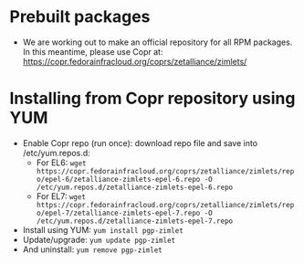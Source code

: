 # Prebuilt packages
* We are working out to make an official repository for all RPM packages. In this meantime, please use Copr at: https://copr.fedorainfracloud.org/coprs/zetalliance/zimlets/

# Installing from Copr repository using YUM
* Enable Copr repo (run once): download repo file and save into /etc/yum.repos.d:
  * For EL6: `wget https://copr.fedorainfracloud.org/coprs/zetalliance/zimlets/repo/epel-6/zetalliance-zimlets-epel-6.repo -O /etc/yum.repos.d/zetalliance-zimlets-epel-6.repo`
  * For EL7: `wget https://copr.fedorainfracloud.org/coprs/zetalliance/zimlets/repo/epel-7/zetalliance-zimlets-epel-7.repo -O /etc/yum.repos.d/zetalliance-zimlets-epel-7.repo`
* Install using YUM: `yum install pgp-zimlet`
* Update/upgrade: `yum update pgp-zimlet`
* And uninstall: `yum remove pgp-zimlet`
